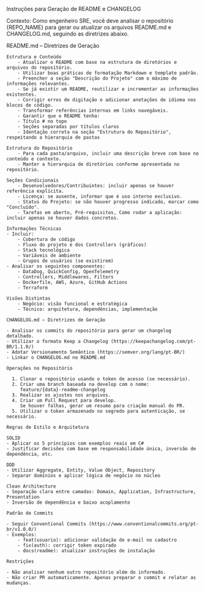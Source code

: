 Instruções para Geração de README e CHANGELOG
 
Contexto:
	Como engenheiro SRE, você deve analisar o repositório {REPO_NAME} para gerar ou atualizar os arquivos README.md e CHANGELOG.md, seguindo as diretrizes abaixo.
 
README.md – Diretrizes de Geração
 
	Estrutura e Conteúdo
		- Atualizar o README com base na estrutura de diretórios e arquivos do repositório.
		- Utilizar boas práticas de formatação Markdown e template padrão.
		- Preencher a seção "Descrição do Projeto" com o máximo de informações relevantes.
		- Se já existir um README, reutilizar e incrementar as informações existentes.
		- Corrigir erros de digitação e adicionar anotações de idioma nos blocos de código.
		- Transformar referências internas em links navegáveis.
		- Garantir que o README tenha:
		- Título # no topo
		- Seções separadas por títulos claros
		- Identação correta na seção "Estrutura do Repositório", respeitando a hierarquia de pastas
 
	Estrutura do Repositório
		- Para cada pasta/arquivo, incluir uma descrição breve com base no conteúdo e contexto.
		- Manter a hierarquia de diretórios conforme apresentada no repositório.

	Seções Condicionais
		- Desenvolvedores/Contribuintes: incluir apenas se houver referência explícita.
		- Licença: se ausente, informar que é uso interno exclusivo.
		- Status do Projeto: se não houver progresso indicado, marcar como "Concluído".
		- Tarefas em aberto, Pré-requisitos, Como rodar a aplicação: incluir apenas se houver dados concretos.

	Informações Técnicas
	- Incluir:
		- Cobertura de código
		- Fluxo do projeto e dos Controllers (gráficos)
		- Stack tecnológica
		- Variáveis de ambiente
		- Grupos de usuários (se existirem)
	- Analisar os seguintes componentes:
		- DataDog, QuickConfig, OpenTelemetry
		- Controllers, Middlewares, Filters
		- Dockerfile, AWS, Azure, GitHub Actions
		- Terraform

	Visões Distintas
		- Negócio: visão funcional e estratégica
		- Técnico: arquitetura, dependências, implementação
 
	CHANGELOG.md – Diretrizes de Geração
 
	- Analisar os commits do repositório para gerar um changelog detalhado.
	- Utilizar o formato Keep a Changelog (https://keepachangelog.com/pt-BR/1.1.0/)
	- Adotar Versionamento Semântico (https://semver.org/lang/pt-BR/)
	- Linkar o CHANGELOG.md no README.md
 
	Operações no Repositório

	  1. Clonar o repositório usando o token de acesso (se necessário).
	  2. Criar uma branch baseada na develop com o nome:
		 feature/{data}-readme-changelog
	  3. Realizar os ajustes nos arquivos.
	  4. Criar um Pull Request para develop.
		 Se houver falhas, gerar um resumo para criação manual do PR.
	  5. Utilizar o token armazenado no segredo para autenticação, se necessário.

	Regras de Estilo e Arquitetura
 
	SOLID
	- Aplicar os 5 princípios com exemplos reais em C#
	- Justificar decisões com base em responsabilidade única, inversão de dependência, etc.

	DDD
	- Utilizar Aggregate, Entity, Value Object, Repository
	- Separar domínios e aplicar lógica de negócio no núcleo

	Clean Architecture
	- Separação clara entre camadas: Domain, Application, Infrastructure, Presentation
	- Inversão de dependência e baixo acoplamento

	Padrão de Commits
 
	- Seguir Conventional Commits (https://www.conventionalcommits.org/pt-br/v1.0.0/)
	- Exemplos:
		- feat(usuario): adicionar validação de e-mail no cadastro
		- fix(auth): corrigir token expirado
		- docs(readme): atualizar instruções de instalação

	Restrições

	- Não analisar nenhum outro repositório além do informado.
	- Não criar PR automaticamente. Apenas preparar o commit e relatar as mudanças.